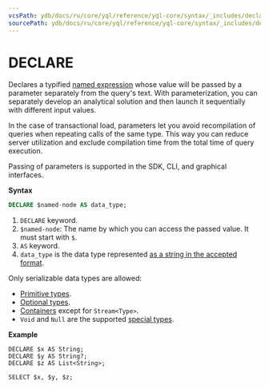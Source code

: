```yaml
---
vcsPath: ydb/docs/ru/core/yql/reference/yql-core/syntax/_includes/declare/general.md
sourcePath: ydb/docs/ru/core/yql/reference/yql-core/syntax/_includes/declare/general.md
---
```

# DECLARE

Declares a typified [named expression](../../expressions.md#named-nodes) whose value will be passed by a parameter separately from the query's text. With parameterization, you can separately develop an analytical solution and then launch it sequentially with different input values.

In the case of transactional load, parameters let you avoid recompilation of queries when repeating calls of the same type. This way you can reduce server utilization and exclude compilation time from the total time of query execution.

Passing of parameters is supported in the SDK, CLI, and graphical interfaces.

**Syntax**

```sql
DECLARE $named-node AS data_type;
```
1. `DECLARE` keyword.
1. `$named-node`: The name by which you can access the passed value. It must start with `$`.
1. `AS` keyword.
1. `data_type` is the data type represented [as a string in the accepted format](../../../types/type_string.md).

Only serializable data types are allowed:

* [Primitive types](../../../types/primitive.md).
* [Optional types](../../../types/optional.md).
* [Containers](../../../types/containers.md) except for `Stream<Type>`.
* `Void` and `Null` are the supported [special types](../../../types/special.md).

**Example**

```yql
DECLARE $x AS String;
DECLARE $y AS String?;
DECLARE $z AS List<String>;

SELECT $x, $y, $z;
```

